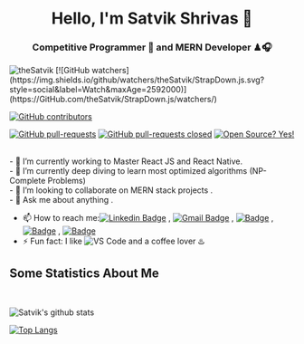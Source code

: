 <h1 align="center"> Hello, I'm Satvik Shrivas 👋</h1>
<h3 align="center"> Competitive Programmer 🎯 and MERN Developer ♟🎧</h3>
<p align="left"> <img src="https://komarev.com/ghpvc/?username=theSatvik" alt="theSatvik" /> 
  [![GitHub watchers](https://img.shields.io/github/watchers/theSatvik/StrapDown.js.svg?style=social&label=Watch&maxAge=2592000)](https://GitHub.com/theSatvik/StrapDown.js/watchers/)</p>
  
  [![GitHub contributors](https://img.shields.io/github/contributors/theSatvik/StrapDown.js.svg)](https://GitHub.com/theSatvik/StrapDown.js/graphs/contributors/)
  
  [![GitHub pull-requests](https://img.shields.io/github/issues-pr/theSatvik/StrapDown.js.svg)](https://GitHub.com/theSatvik/StrapDown.js/pull/)
  [![GitHub pull-requests closed](https://img.shields.io/github/issues-pr-closed/theSatvik/StrapDown.js.svg)](https://GitHub.com/theSatvik/StrapDown.js/pull/)
[![Open Source? Yes!](https://badgen.net/badge/Open%20Source%20%3F/Yes%21/blue?icon=github)](https://github.com/theSatvik/badges/)

<br>
- 🔭 I’m currently working to Master React JS and React Native.   <br>
- 🌱 I’m currently deep diving to learn most optimized algorithms (NP-Complete Problems)<br>
- 👯 I’m looking to collaborate on MERN stack projects . <br>
- 💬 Ask me about anything . <br>

- 📫 How to reach me:[![Linkedin Badge](https://img.shields.io/badge/-LinkedIn-blue?style=flat-square&logo=Linkedin&logoColor=white&link=)](https://www.linkedin.com/in/satvik-shrivas/)
, [![Gmail Badge](https://img.shields.io/badge/-Gmail-c14438?style=flat-square&logo=Gmail&logoColor=white&link=mailto:satvikshrivas26@gmail.com)](mailto:satvikshrivas26@gmail.com)
,  [![Badge](https://cp-logo.vercel.app/codechef/satvikshrivas)](https://www.codechef.com/users/satvikshrivas)
,  [![Badge](https://cp-logo.vercel.app/hackerrank/satvikshrivas26)](https://auth.geeksforgeeks.org/user/satvikshrivas26/profile)
,  [![Badge](https://cp-logo.vercel.app/geeksforgeeks/satvikshrivas26)](https://www.hackerrank.com/satvikshrivas26)
- ⚡ Fun fact: I like ![VS Code](http://img.shields.io/badge/-VS%20Code-007ACC?style=flat-square&logo=visual-studio-code&logoColor=000000) and a coffee lover ♨️

## Some Statistics About Me
<br>

![Satvik's github stats](https://github-readme-stats.vercel.app/api?username=theSatvik&&show_icons=true&title_color=ffffff&icon_color=35F622&text_color=FCFBFB&bg_color=0B2A08)


[![Top Langs](https://github-readme-stats.vercel.app/api/top-langs/?username=theSatvik&layout=compact)](https://github.com/theSatvik/github-readme-stats)
